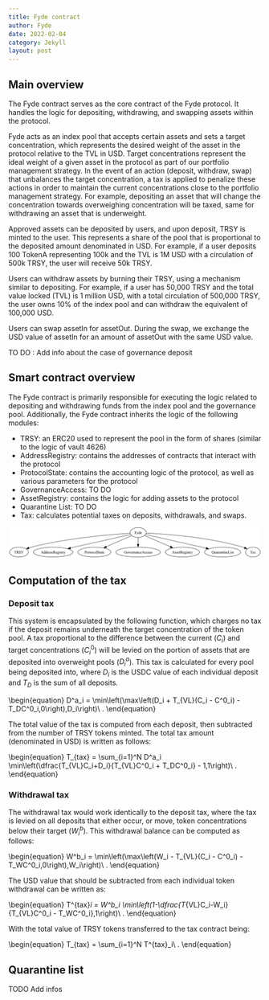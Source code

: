 ```yaml
---
title: Fyde contract
author: Fyde  
date: 2022-02-04
category: Jekyll
layout: post
---
```


## Main overview

The Fyde contract serves as the core contract of the Fyde protocol. It handles the logic for depositing, withdrawing, and swapping assets within the protocol.

Fyde acts as an index pool that accepts certain assets and sets a target concentration, which represents the desired weight of the asset in the protocol relative to the TVL in USD. Target concentrations represent the ideal weight of a given asset in the protocol as part of our portfolio management strategy. In the event of an action (deposit, withdraw, swap) that unbalances the target concentration, a tax is applied to penalize these actions in order to maintain the current concentrations close to the portfolio management strategy. For example, depositing an asset that will change the concentration towards overweighing concentration will be taxed, same for withdrawing an asset that is underweight.

Approved assets can be deposited by users, and upon deposit, TRSY is minted to the user. This represents a share of the pool that is proportional to the deposited amount denominated in USD. For example, if a user deposits 100 TokenA representing 100k and the TVL is 1M USD with a circulation of 500k TRSY, the user will receive 50k TRSY.

Users can withdraw assets by burning their TRSY, using a mechanism similar to depositing. For example, if a user has 50,000 TRSY and the total value locked (TVL) is 1 million USD, with a total circulation of 500,000 TRSY, the user owns 10% of the index pool and can withdraw the equivalent of 100,000 USD.

Users can swap assetIn for assetOut. During the swap, we exchange the USD value of assetIn for an amount of assetOut with the same USD value.


TO DO : Add info about the case of governance deposit


## Smart contract overview

The Fyde contract is primarily responsible for executing the logic related to depositing and withdrawing funds from the index pool and the governance pool. Additionally, the Fyde contract inherits the logic of the following modules:

- TRSY: an ERC20 used to represent the pool in the form of shares (similar to the logic of vault 4626)
- AddressRegistry: contains the addresses of contracts that interact with the protocol
- ProtocolState: contains the accounting logic of the protocol, as well as various parameters for the protocol
- GovernanceAccess: TO DO
- AssetRegistry: contains the logic for adding assets to the protocol
- Quarantine List: TO DO
- Tax: calculates potential taxes on deposits, withdrawals, and swaps.

![Fyde](../illustrations/fyde.png)


## Computation of the tax 

### Deposit tax

This system is encapsulated by the following function, which charges no tax if the deposit remains underneath the target concentration of the token pool. A tax proportional to the difference between the current ($C_{i}$) and target concentrations ($C_{i}^0$) will be levied on the portion of assets that are deposited into overweight pools ($D_{i}^a$). This tax is calculated for every pool being deposited into, where $D_{i}$ is the USDC value of each individual deposit and $T_{D}$ is the sum of all deposits.

\begin{equation}
D^a_i = \min\left(\max\left(D_i + T_{VL}(C_i - C^0_i) - T_DC^0_i,0\right),D_i\right)\ .
\end{equation}

The total value of the tax is computed from each deposit, then subtracted from the number of TRSY tokens minted. The total tax amount (denominated in USD) is written as follows:

\begin{equation}
  T_{tax} = \sum_{i=1}^N D^a_i \min\left(\dfrac{T_{VL}C_i+D_i}{T_{VL}C^0_i + T_DC^0_i} - 1,1\right)\ .
\end{equation}

### Withdrawal tax

The withdrawal tax would work identically to the deposit tax, where the tax is levied on all deposits that either occur, or move, token concentrations below their target ($W_{i}^b$). This withdrawal balance can be computed as follows:

\begin{equation}
W^b_i = \min\left(\max\left(W_i -  T_{VL}(C_i - C^0_i) - T_WC^0_i,0\right),W_i\right)\ .
\end{equation}

The USD value that should be subtracted from each individual token withdrawal can be written as:

\begin{equation}
  T^{tax}_i = W^b_i \min\left(1-\dfrac{T_{VL}C_i-W_i}{T_{VL}C^0_i - T_WC^0_i},1\right)\ .
\end{equation}

With the total value of TRSY tokens transferred to the tax contract being:

\begin{equation}
  T_{tax} = \sum_{i=1}^N T^{tax}_i\ .
\end{equation}


## Quarantine list

TODO Add infos